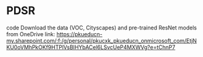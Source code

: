 # PDSR
code
Download the data (VOC, Cityscapes) and pre-trained ResNet models from OneDrive link:
https://pkueducn-my.sharepoint.com/:f:/g/personal/pkucxk_pkueducn_onmicrosoft_com/EtjNKU0oVMhPkOKf9HTPlVsBIHYbACel6LSvcUeP4MXWVg?e=tChnP7
